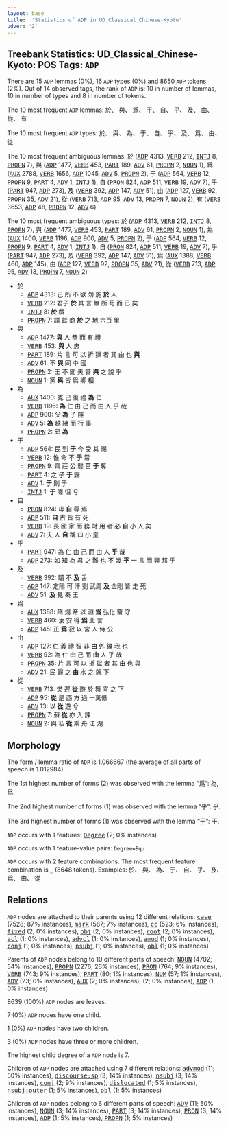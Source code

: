 ```yaml
---
layout: base
title:  'Statistics of ADP in UD_Classical_Chinese-Kyoto'
udver: '2'
---
```


## Treebank Statistics: UD_Classical_Chinese-Kyoto: POS Tags: `ADP`

There are 15 `ADP` lemmas (0%), 16 `ADP` types (0%) and 8650 `ADP` tokens (2%).
Out of 14 observed tags, the rank of `ADP` is: 10 in number of lemmas, 10 in number of types and 8 in number of tokens.

The 10 most frequent `ADP` lemmas: 於、 與、 爲、 于、 自、 乎、 及、 由、 從、 有

The 10 most frequent `ADP` types:  於、 與、 為、 于、 自、 乎、 及、 爲、 由、 從

The 10 most frequent ambiguous lemmas: 於 (<tt><a href="lzh_kyoto-pos-ADP.html">ADP</a></tt> 4313, <tt><a href="lzh_kyoto-pos-VERB.html">VERB</a></tt> 212, <tt><a href="lzh_kyoto-pos-INTJ.html">INTJ</a></tt> 8, <tt><a href="lzh_kyoto-pos-PROPN.html">PROPN</a></tt> 7), 與 (<tt><a href="lzh_kyoto-pos-ADP.html">ADP</a></tt> 1477, <tt><a href="lzh_kyoto-pos-VERB.html">VERB</a></tt> 453, <tt><a href="lzh_kyoto-pos-PART.html">PART</a></tt> 189, <tt><a href="lzh_kyoto-pos-ADV.html">ADV</a></tt> 61, <tt><a href="lzh_kyoto-pos-PROPN.html">PROPN</a></tt> 2, <tt><a href="lzh_kyoto-pos-NOUN.html">NOUN</a></tt> 1), 爲 (<tt><a href="lzh_kyoto-pos-AUX.html">AUX</a></tt> 2788, <tt><a href="lzh_kyoto-pos-VERB.html">VERB</a></tt> 1656, <tt><a href="lzh_kyoto-pos-ADP.html">ADP</a></tt> 1045, <tt><a href="lzh_kyoto-pos-ADV.html">ADV</a></tt> 5, <tt><a href="lzh_kyoto-pos-PROPN.html">PROPN</a></tt> 2), 于 (<tt><a href="lzh_kyoto-pos-ADP.html">ADP</a></tt> 564, <tt><a href="lzh_kyoto-pos-VERB.html">VERB</a></tt> 12, <tt><a href="lzh_kyoto-pos-PROPN.html">PROPN</a></tt> 9, <tt><a href="lzh_kyoto-pos-PART.html">PART</a></tt> 4, <tt><a href="lzh_kyoto-pos-ADV.html">ADV</a></tt> 1, <tt><a href="lzh_kyoto-pos-INTJ.html">INTJ</a></tt> 1), 自 (<tt><a href="lzh_kyoto-pos-PRON.html">PRON</a></tt> 824, <tt><a href="lzh_kyoto-pos-ADP.html">ADP</a></tt> 511, <tt><a href="lzh_kyoto-pos-VERB.html">VERB</a></tt> 19, <tt><a href="lzh_kyoto-pos-ADV.html">ADV</a></tt> 7), 乎 (<tt><a href="lzh_kyoto-pos-PART.html">PART</a></tt> 947, <tt><a href="lzh_kyoto-pos-ADP.html">ADP</a></tt> 273), 及 (<tt><a href="lzh_kyoto-pos-VERB.html">VERB</a></tt> 392, <tt><a href="lzh_kyoto-pos-ADP.html">ADP</a></tt> 147, <tt><a href="lzh_kyoto-pos-ADV.html">ADV</a></tt> 51), 由 (<tt><a href="lzh_kyoto-pos-ADP.html">ADP</a></tt> 127, <tt><a href="lzh_kyoto-pos-VERB.html">VERB</a></tt> 92, <tt><a href="lzh_kyoto-pos-PROPN.html">PROPN</a></tt> 35, <tt><a href="lzh_kyoto-pos-ADV.html">ADV</a></tt> 21), 從 (<tt><a href="lzh_kyoto-pos-VERB.html">VERB</a></tt> 713, <tt><a href="lzh_kyoto-pos-ADP.html">ADP</a></tt> 95, <tt><a href="lzh_kyoto-pos-ADV.html">ADV</a></tt> 13, <tt><a href="lzh_kyoto-pos-PROPN.html">PROPN</a></tt> 7, <tt><a href="lzh_kyoto-pos-NOUN.html">NOUN</a></tt> 2), 有 (<tt><a href="lzh_kyoto-pos-VERB.html">VERB</a></tt> 3653, <tt><a href="lzh_kyoto-pos-ADP.html">ADP</a></tt> 48, <tt><a href="lzh_kyoto-pos-PROPN.html">PROPN</a></tt> 12, <tt><a href="lzh_kyoto-pos-ADV.html">ADV</a></tt> 6)

The 10 most frequent ambiguous types:  於 (<tt><a href="lzh_kyoto-pos-ADP.html">ADP</a></tt> 4313, <tt><a href="lzh_kyoto-pos-VERB.html">VERB</a></tt> 212, <tt><a href="lzh_kyoto-pos-INTJ.html">INTJ</a></tt> 8, <tt><a href="lzh_kyoto-pos-PROPN.html">PROPN</a></tt> 7), 與 (<tt><a href="lzh_kyoto-pos-ADP.html">ADP</a></tt> 1477, <tt><a href="lzh_kyoto-pos-VERB.html">VERB</a></tt> 453, <tt><a href="lzh_kyoto-pos-PART.html">PART</a></tt> 189, <tt><a href="lzh_kyoto-pos-ADV.html">ADV</a></tt> 61, <tt><a href="lzh_kyoto-pos-PROPN.html">PROPN</a></tt> 2, <tt><a href="lzh_kyoto-pos-NOUN.html">NOUN</a></tt> 1), 為 (<tt><a href="lzh_kyoto-pos-AUX.html">AUX</a></tt> 1400, <tt><a href="lzh_kyoto-pos-VERB.html">VERB</a></tt> 1196, <tt><a href="lzh_kyoto-pos-ADP.html">ADP</a></tt> 900, <tt><a href="lzh_kyoto-pos-ADV.html">ADV</a></tt> 5, <tt><a href="lzh_kyoto-pos-PROPN.html">PROPN</a></tt> 2), 于 (<tt><a href="lzh_kyoto-pos-ADP.html">ADP</a></tt> 564, <tt><a href="lzh_kyoto-pos-VERB.html">VERB</a></tt> 12, <tt><a href="lzh_kyoto-pos-PROPN.html">PROPN</a></tt> 9, <tt><a href="lzh_kyoto-pos-PART.html">PART</a></tt> 4, <tt><a href="lzh_kyoto-pos-ADV.html">ADV</a></tt> 1, <tt><a href="lzh_kyoto-pos-INTJ.html">INTJ</a></tt> 1), 自 (<tt><a href="lzh_kyoto-pos-PRON.html">PRON</a></tt> 824, <tt><a href="lzh_kyoto-pos-ADP.html">ADP</a></tt> 511, <tt><a href="lzh_kyoto-pos-VERB.html">VERB</a></tt> 19, <tt><a href="lzh_kyoto-pos-ADV.html">ADV</a></tt> 7), 乎 (<tt><a href="lzh_kyoto-pos-PART.html">PART</a></tt> 947, <tt><a href="lzh_kyoto-pos-ADP.html">ADP</a></tt> 273), 及 (<tt><a href="lzh_kyoto-pos-VERB.html">VERB</a></tt> 392, <tt><a href="lzh_kyoto-pos-ADP.html">ADP</a></tt> 147, <tt><a href="lzh_kyoto-pos-ADV.html">ADV</a></tt> 51), 爲 (<tt><a href="lzh_kyoto-pos-AUX.html">AUX</a></tt> 1388, <tt><a href="lzh_kyoto-pos-VERB.html">VERB</a></tt> 460, <tt><a href="lzh_kyoto-pos-ADP.html">ADP</a></tt> 145), 由 (<tt><a href="lzh_kyoto-pos-ADP.html">ADP</a></tt> 127, <tt><a href="lzh_kyoto-pos-VERB.html">VERB</a></tt> 92, <tt><a href="lzh_kyoto-pos-PROPN.html">PROPN</a></tt> 35, <tt><a href="lzh_kyoto-pos-ADV.html">ADV</a></tt> 21), 從 (<tt><a href="lzh_kyoto-pos-VERB.html">VERB</a></tt> 713, <tt><a href="lzh_kyoto-pos-ADP.html">ADP</a></tt> 95, <tt><a href="lzh_kyoto-pos-ADV.html">ADV</a></tt> 13, <tt><a href="lzh_kyoto-pos-PROPN.html">PROPN</a></tt> 7, <tt><a href="lzh_kyoto-pos-NOUN.html">NOUN</a></tt> 2)


* 於
  * <tt><a href="lzh_kyoto-pos-ADP.html">ADP</a></tt> 4313: 己 所 不 欲 勿 施 <b>於</b> 人
  * <tt><a href="lzh_kyoto-pos-VERB.html">VERB</a></tt> 212: 君子 <b>於</b> 其 言 無 所 苟 而 已 矣
  * <tt><a href="lzh_kyoto-pos-INTJ.html">INTJ</a></tt> 8: <b>於</b> 戲
  * <tt><a href="lzh_kyoto-pos-PROPN.html">PROPN</a></tt> 7: 請 獻 商 <b>於</b> 之 地 六百 里
* 與
  * <tt><a href="lzh_kyoto-pos-ADP.html">ADP</a></tt> 1477: <b>與</b> 人 恭 而 有 禮
  * <tt><a href="lzh_kyoto-pos-VERB.html">VERB</a></tt> 453: <b>與</b> 人 忠
  * <tt><a href="lzh_kyoto-pos-PART.html">PART</a></tt> 189: 片 言 可 以 折 獄 者 其 由 也 <b>與</b>
  * <tt><a href="lzh_kyoto-pos-ADV.html">ADV</a></tt> 61: 不 <b>與</b> 同 中 國
  * <tt><a href="lzh_kyoto-pos-PROPN.html">PROPN</a></tt> 2: 王 不 聞 夫 管 <b>與</b> 之 說 乎
  * <tt><a href="lzh_kyoto-pos-NOUN.html">NOUN</a></tt> 1: 黨 <b>與</b> 皆 爲 卿 相
* 為
  * <tt><a href="lzh_kyoto-pos-AUX.html">AUX</a></tt> 1400: 克 己 復 禮 <b>為</b> 仁
  * <tt><a href="lzh_kyoto-pos-VERB.html">VERB</a></tt> 1196: <b>為</b> 仁 由 己 而 由 人 乎 哉
  * <tt><a href="lzh_kyoto-pos-ADP.html">ADP</a></tt> 900: 父 <b>為</b> 子 隱
  * <tt><a href="lzh_kyoto-pos-ADV.html">ADV</a></tt> 5: <b>為</b> 越 紼 而 行 事
  * <tt><a href="lzh_kyoto-pos-PROPN.html">PROPN</a></tt> 2: 邱 <b>為</b>
* 于
  * <tt><a href="lzh_kyoto-pos-ADP.html">ADP</a></tt> 564: 民 到 <b>于</b> 今 受 其 賜
  * <tt><a href="lzh_kyoto-pos-VERB.html">VERB</a></tt> 12: 惟 命 不 <b>于</b> 常
  * <tt><a href="lzh_kyoto-pos-PROPN.html">PROPN</a></tt> 9: 齊 莊 公 襲 莒 <b>于</b> 奪
  * <tt><a href="lzh_kyoto-pos-PART.html">PART</a></tt> 4: 之 子 <b>于</b> 歸
  * <tt><a href="lzh_kyoto-pos-ADV.html">ADV</a></tt> 1: <b>于</b> 則 于
  * <tt><a href="lzh_kyoto-pos-INTJ.html">INTJ</a></tt> 1: <b>于</b> 嗟 徂 兮
* 自
  * <tt><a href="lzh_kyoto-pos-PRON.html">PRON</a></tt> 824: 毋 <b>自</b> 辱 焉
  * <tt><a href="lzh_kyoto-pos-ADP.html">ADP</a></tt> 511: <b>自</b> 古 皆 有 死
  * <tt><a href="lzh_kyoto-pos-VERB.html">VERB</a></tt> 19: 長 國 家 而 務 財 用 者 必 <b>自</b> 小 人 矣
  * <tt><a href="lzh_kyoto-pos-ADV.html">ADV</a></tt> 7: 夫 人 <b>自</b> 稱 曰 小 童
* 乎
  * <tt><a href="lzh_kyoto-pos-PART.html">PART</a></tt> 947: 為 仁 由 己 而 由 人 <b>乎</b> 哉
  * <tt><a href="lzh_kyoto-pos-ADP.html">ADP</a></tt> 273: 如 知 為 君 之 難 也 不 幾 <b>乎</b> 一 言 而 興 邦 乎
* 及
  * <tt><a href="lzh_kyoto-pos-VERB.html">VERB</a></tt> 392: 駟 不 <b>及</b> 舌
  * <tt><a href="lzh_kyoto-pos-ADP.html">ADP</a></tt> 147: 定陽 可 汗 劉 武周 <b>及</b> 金剛 皆 走 死
  * <tt><a href="lzh_kyoto-pos-ADV.html">ADV</a></tt> 51: <b>及</b> 見 秦 王
* 爲
  * <tt><a href="lzh_kyoto-pos-AUX.html">AUX</a></tt> 1388: 隋 煬 帝 以 淵 <b>爲</b> 弘化 畱 守
  * <tt><a href="lzh_kyoto-pos-VERB.html">VERB</a></tt> 460: 汝 安 得 <b>爲</b> 此 言
  * <tt><a href="lzh_kyoto-pos-ADP.html">ADP</a></tt> 145: 正 <b>爲</b> 寂 以 宮 人 侍 公
* 由
  * <tt><a href="lzh_kyoto-pos-ADP.html">ADP</a></tt> 127: 仁 義 禮 智 非 <b>由</b> 外 鑠 我 也
  * <tt><a href="lzh_kyoto-pos-VERB.html">VERB</a></tt> 92: 為 仁 <b>由</b> 己 而 <b>由</b> 人 乎 哉
  * <tt><a href="lzh_kyoto-pos-PROPN.html">PROPN</a></tt> 35: 片 言 可 以 折 獄 者 其 <b>由</b> 也 與
  * <tt><a href="lzh_kyoto-pos-ADV.html">ADV</a></tt> 21: 民 歸 之 <b>由</b> 水 之 就 下
* 從
  * <tt><a href="lzh_kyoto-pos-VERB.html">VERB</a></tt> 713: 樊 遲 <b>從</b> 遊 於 舞 雩 之 下
  * <tt><a href="lzh_kyoto-pos-ADP.html">ADP</a></tt> 95: <b>從</b> 是 西 方 過 十萬億
  * <tt><a href="lzh_kyoto-pos-ADV.html">ADV</a></tt> 13: 以 <b>從</b> 遊 兮
  * <tt><a href="lzh_kyoto-pos-PROPN.html">PROPN</a></tt> 7: 蘇 <b>從</b> 亦 入 諫
  * <tt><a href="lzh_kyoto-pos-NOUN.html">NOUN</a></tt> 2: 與 私 <b>從</b> 乘 舟 江 湖

## Morphology

The form / lemma ratio of `ADP` is 1.066667 (the average of all parts of speech is 1.012984).

The 1st highest number of forms (2) was observed with the lemma “爲”: 為, 爲.

The 2nd highest number of forms (1) was observed with the lemma “乎”: 乎.

The 3rd highest number of forms (1) was observed with the lemma “于”: 于.

`ADP` occurs with 1 features: <tt><a href="lzh_kyoto-feat-Degree.html">Degree</a></tt> (2; 0% instances)

`ADP` occurs with 1 feature-value pairs: `Degree=Equ`

`ADP` occurs with 2 feature combinations.
The most frequent feature combination is `_` (8648 tokens).
Examples: 於、 與、 為、 于、 自、 乎、 及、 爲、 由、 從


## Relations

`ADP` nodes are attached to their parents using 12 different relations: <tt><a href="lzh_kyoto-dep-case.html">case</a></tt> (7528; 87% instances), <tt><a href="lzh_kyoto-dep-mark.html">mark</a></tt> (587; 7% instances), <tt><a href="lzh_kyoto-dep-cc.html">cc</a></tt> (523; 6% instances), <tt><a href="lzh_kyoto-dep-fixed.html">fixed</a></tt> (2; 0% instances), <tt><a href="lzh_kyoto-dep-obj.html">obj</a></tt> (2; 0% instances), <tt><a href="lzh_kyoto-dep-root.html">root</a></tt> (2; 0% instances), <tt><a href="lzh_kyoto-dep-acl.html">acl</a></tt> (1; 0% instances), <tt><a href="lzh_kyoto-dep-advcl.html">advcl</a></tt> (1; 0% instances), <tt><a href="lzh_kyoto-dep-amod.html">amod</a></tt> (1; 0% instances), <tt><a href="lzh_kyoto-dep-conj.html">conj</a></tt> (1; 0% instances), <tt><a href="lzh_kyoto-dep-nsubj.html">nsubj</a></tt> (1; 0% instances), <tt><a href="lzh_kyoto-dep-obl.html">obl</a></tt> (1; 0% instances)

Parents of `ADP` nodes belong to 10 different parts of speech: <tt><a href="lzh_kyoto-pos-NOUN.html">NOUN</a></tt> (4702; 54% instances), <tt><a href="lzh_kyoto-pos-PROPN.html">PROPN</a></tt> (2276; 26% instances), <tt><a href="lzh_kyoto-pos-PRON.html">PRON</a></tt> (764; 9% instances), <tt><a href="lzh_kyoto-pos-VERB.html">VERB</a></tt> (743; 9% instances), <tt><a href="lzh_kyoto-pos-PART.html">PART</a></tt> (80; 1% instances), <tt><a href="lzh_kyoto-pos-NUM.html">NUM</a></tt> (57; 1% instances), <tt><a href="lzh_kyoto-pos-ADV.html">ADV</a></tt> (23; 0% instances), <tt><a href="lzh_kyoto-pos-AUX.html">AUX</a></tt> (2; 0% instances),  (2; 0% instances), <tt><a href="lzh_kyoto-pos-ADP.html">ADP</a></tt> (1; 0% instances)

8639 (100%) `ADP` nodes are leaves.

7 (0%) `ADP` nodes have one child.

1 (0%) `ADP` nodes have two children.

3 (0%) `ADP` nodes have three or more children.

The highest child degree of a `ADP` node is 7.

Children of `ADP` nodes are attached using 7 different relations: <tt><a href="lzh_kyoto-dep-advmod.html">advmod</a></tt> (11; 50% instances), <tt><a href="lzh_kyoto-dep-discourse-sp.html">discourse:sp</a></tt> (3; 14% instances), <tt><a href="lzh_kyoto-dep-nsubj.html">nsubj</a></tt> (3; 14% instances), <tt><a href="lzh_kyoto-dep-conj.html">conj</a></tt> (2; 9% instances), <tt><a href="lzh_kyoto-dep-dislocated.html">dislocated</a></tt> (1; 5% instances), <tt><a href="lzh_kyoto-dep-nsubj-outer.html">nsubj:outer</a></tt> (1; 5% instances), <tt><a href="lzh_kyoto-dep-obl.html">obl</a></tt> (1; 5% instances)

Children of `ADP` nodes belong to 6 different parts of speech: <tt><a href="lzh_kyoto-pos-ADV.html">ADV</a></tt> (11; 50% instances), <tt><a href="lzh_kyoto-pos-NOUN.html">NOUN</a></tt> (3; 14% instances), <tt><a href="lzh_kyoto-pos-PART.html">PART</a></tt> (3; 14% instances), <tt><a href="lzh_kyoto-pos-PRON.html">PRON</a></tt> (3; 14% instances), <tt><a href="lzh_kyoto-pos-ADP.html">ADP</a></tt> (1; 5% instances), <tt><a href="lzh_kyoto-pos-PROPN.html">PROPN</a></tt> (1; 5% instances)

